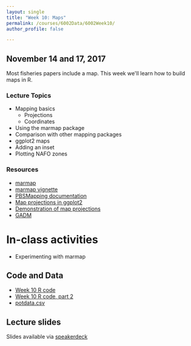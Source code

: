 ```yaml
---
layout: single
title: "Week 10: Maps"
permalink: /courses/6002Data/6002Week10/
author_profile: false

---
```


## November 14 and 17, 2017

Most fisheries papers include a map. This week we'll learn how to build maps in R.

### Lecture Topics

* Mapping basics
	+ Projections
	+ Coordinates
* Using the marmap package	
* Comparison with other mapping packages
* ggplot2 maps
* Adding an inset
* Plotting NAFO zones

### Resources

* [marmap](http://journals.plos.org/plosone/article?id=10.1371/journal.pone.0073051)
* [marmap vignette](https://cran.r-project.org/web/packages/marmap/vignettes/marmap-DataAnalysis.pdf)
* [PBSMapping documentation](https://github.com/pbs-software/pbs-mapping)
* [Map projections in ggplot2](https://www.r-bloggers.com/a-path-towards-easier-map-projection-machinations-with-ggplot2/)
* [Demonstration of map projections](http://proj4.org/projections)
* [GADM](http://gadm.org)

# In-class activities

* Experimenting with marmap

## Code and Data

* [Week 10 R code](/assets/images/fish6002-week10.R)
* [Week 10 R code, part 2](/assets/images/fish6002-week10part2.R)
* [potdata.csv](/assets/images/potdata.csv)

## Lecture slides

<script async class="speakerdeck-embed" data-id="33a031539f354e67bc4bec5d0f8bbe46" data-ratio="1.77777777777778" src="//speakerdeck.com/assets/embed.js"></script>

Slides available via [speakerdeck](https://speakerdeck.com/pandalusplatyceros/fish-6002-week-10-maps)